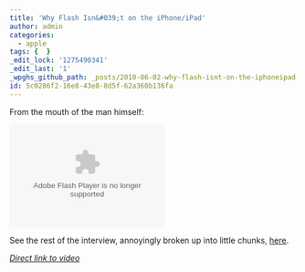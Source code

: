 ```yaml
---
title: 'Why Flash Isn&#039;t on the iPhone/iPad'
author: admin
categories:
  - apple
tags: {  }
_edit_lock: '1275490341'
_edit_last: '1'
_wpghs_github_path: _posts/2010-06-02-why-flash-isnt-on-the-iphoneipad.md
id: 5c0286f2-16e8-43e8-8d5f-62a360b136fa
---
```

<p>From the mouth of the man himself:</p>
<p><object id="wsj_fp" width="272" height="180"><param name="movie" value="http://s.wsj.net/media/swf/microPlayer.swf"></param><param name="allowFullScreen" value="true"></param><param name="allowscriptaccess" value="always"></param><param name="flashvars" value="videoGUID={E2C4DAF1-23F8-402E-A0DB-4F87D73A49FB}&playerid=4001&plyMediaEnabled=1&configURL=http://wsj.vo.llnwd.net/o28/players/&autoStart=false" base="rtmpt://wsj.fcod.llnwd.net/a1318/o28/video"name="microflashPlayer"></param><embed src="http://s.wsj.net/media/swf/microPlayer.swf" bgcolor="#FFFFFF"flashVars="videoGUID={E2C4DAF1-23F8-402E-A0DB-4F87D73A49FB}&playerid=4001&plyMediaEnabled=1&configURL=http://wsj.vo.llnwd.net/o28/players/&autoStart=false" base="rtmpt://wsj.fcod.llnwd.net/a1318/o28/video" name="microflashPlayer" width="272" height="180" seamlesstabbing="false" type="application/x-shockwave-flash" swLiveConnect="true" pluginspage="http://www.macromedia.com/shockwave/download/index.cgi?P1_Prod_Version=ShockwaveFlash"></embed></object></p>
<p>See the rest of the interview, annoyingly broken up into little chunks, <a href="http://d8.allthingsd.com/speakers/steve-jobs/">here</a>.</p>
<p><em><a href="http://d8.allthingsd.com/20100601/d8-video-steve-jobs-on-flash-adobe-and-other-technology-apple-doesnt-use-anymore/">Direct link to video</a></em></p>
